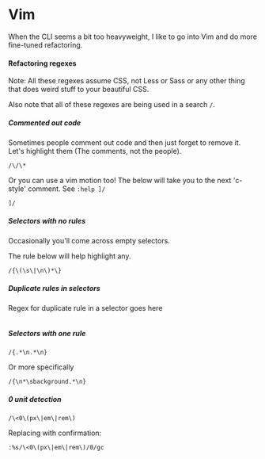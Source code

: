 # Vim

When the CLI seems a bit too heavyweight, I like to go into Vim and do more fine-tuned refactoring.

#### Refactoring regexes

Note: All these regexes assume CSS, not Less or Sass or any other thing that does weird stuff to your beautiful CSS.

Also note that all of these regexes are being used in a search `/`.

##### Commented out code

Sometimes people comment out code and then just forget to remove it.
Let's highlight them (The comments, not the people).
```
/\/\*
```

Or you can use a vim motion too!
The below will take you to the next 'c-style' comment.
See `:help ]/`
```
]/
```

##### Selectors with no rules   

Occasionally you'll come across empty selectors.

The rule below will help highlight any.

```
/{\(\s\|\n\)*\}
```

##### Duplicate rules in selectors

Regex for duplicate rule in a selector goes here    
```

```

##### Selectors with one rule

```
/{.*\n.*\n}
```

Or more specifically
```
/{\n*\sbackground.*\n}
```



##### 0 unit detection

```
/\<0\(px\|em\|rem\)
```

Replacing with confirmation:
```
:%s/\<0\(px\|em\|rem\)/0/gc
```

